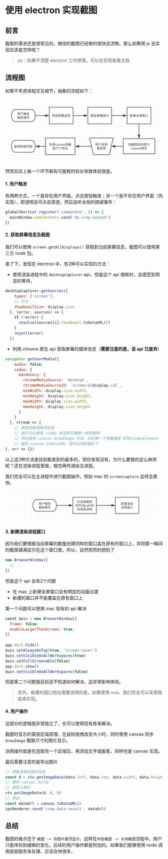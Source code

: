 # 使用 electron 实现截图

## 前言

截图的需求还是很常见的，微信的截图已经做的很快且流畅，那么如果用 js 去实现应该是怎样呢？

> ps：如果不清楚 electron 工作原理，可以去官网查看文档

## 流程图

如果不考虑进程交互细节，抽象的流程如下：

![62ba7389aedc436f4b5795f73f2ea727c1aa8aaf](https://raw.githubusercontent.com/Jmingzi/blog-image/main/2021-12-15/the_parsed_crop_image.1639562105447.png)

然而实际上每一个环节都有可能耗时较长导致体验很差。

#### 1. 用户触发

有两种方式，一个是存在用户界面，点击按钮触发；另一个是不存在用户界面（伪实现），即透明且可点击穿透，然后监听全局的按键事件：

```js
globalShortcut.register('command+m', () => {
  mainWindow.webContents.send('do-crop-second')
})
```
#### 2. 获取屏幕信息及截图

我们可以使用 `screen.getAllDisplays()` 获取到当前屏幕信息，截图可以使用第三方 node 包。

查了下，发现在 electron 中，有2种可以实现的方法：

- 使用渲染进程中的 `desktopCapturer` api，但是这个 api 很耗时，会感受到明显的等待。
```js
desktopCapturer.getSources({
    types: ['screen'],
    // 尺寸
    thumbnailSize: display.size
  }, (error, sources) => {
    if (!error) {
      resolve(sources[i].thumbnail.toDataURL())
    }
    reject(error)
  })
```

- 利用 chrome 原生 api 获取屏幕的媒体信息（**需要注意的是，该 api 已废弃**）
```js
navigator.getUserMedia({
    audio: false,
    video: {
      mandatory: {
        chromeMediaSource: 'desktop',
        chromeMediaSourceId: `screen:${display.id}`,
        minWidth: display.size.width,
        minHeight: display.size.height,
        maxWidth: display.size.width,
        maxHeight: display.size.height
      }
    }
  }, stream => {
    // 拿到的是视频流信息
    // 我们可以使用 video 标签将它播放一帧后暂停
    // 然后使用 canvas.drawImage 方法，它的第一个参数接受 HTMLVideoElement
    // 最后 canvas.toDataURL 就可以得到图片了 
}, err => {})
```

以上这2种方法是目前能查到的最多的，但你发现没有，为什么要做的这么麻烦呢？还在渲染进程里做，做完再传递给主进程。

我们完全可以在主进程中进行截图操作，例如 mac 的 `screencapture` 这样会更快。

![ec76c56173c30c568ce0a0eaf68df7c748ebf6ef](https://raw.githubusercontent.com/Jmingzi/blog-image/main/2021-12-15/the_parsed_crop_image.1639562167405.png)

#### 3. 新建渲染进程窗口

因为我们要根据当前屏幕的数量创建同样的窗口盖在原有的窗口上，并将那一瞬间的截图铺满显示在这个窗口里。所以，自然而然的想到了

```js
new BrowserWindow({
  // ...
})
```
但是这个 api 会有2个问题

- 在 mac 上新建全屏窗口会有明显的动画过渡
- 新建的窗口并不能覆盖在原有窗口上

第一个问题可以使用 mac 现有的 api 解决
```js
const $win = new BrowserWindow({
  frame: false,
  enableLargerThanScreen: true,
})

app.dock.hide()
$win.setAlwaysOnTop(true, 'screen-saver')
$win.setVisibleOnAllWorkspaces(true)
$win.setFullScreenable(false)
app.dock.show()
$win.setVisibleOnAllWorkspaces(false)
```

但是第二个问题我目前还不知道如何解决，这非常影响体验。

> 另外，新建的窗口地址需要说明的是，如果使用 vue，我们完全可以采用路由来实现。

#### 4. 用户操作

这部分的逻辑就非常独立了，也可以使用现有库来解决。

截图时显示的蒙层区域原理，在鼠标拖拽改变大小时，同时使用 canvas 同步 `drawImage` 截取尺寸的图片显示。

涂鸦操作就是在选取完一个区域后，再添加文字或画笔，同样也是 canvas 实现。

最后需要注意的是导出图片

```js
// 获取选取的图片信息
const d = ctx.getImageData(data.left, data.top, data.width, data.height)
// 重制 canvas 大小后
// 再放入图片
ctx.putImageData(d, 0, 0)
// 导出
const dataUrl = canvas.toDataURL()
ipcRenderer.send('crop-data-result', dataUrl)
```

## 总结

截图的难点在于 `截图 -> 将图片置顶显示`，这样在`开启截图 -> 关闭截图`流程中，用户只能体验到细微的变化，后续的用户操作都是附加的。如果我们能够使用 node 调用底层服务来处理，应该会快很多。